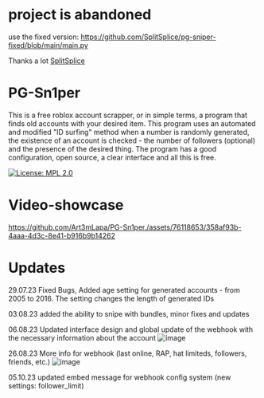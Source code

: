 # project is abandoned
use the fixed version: https://github.com/SplitSplice/pg-sniper-fixed/blob/main/main.py

Thanks a lot [SplitSplice](https://github.com/SplitSplice)

# PG-Sn1per
This is a free roblox account scrapper, or in simple terms, a program that finds old accounts with your desired item.
This program uses an automated and modified "ID surfing" method when a number is randomly generated, the existence of an account is checked - the number of followers (optional) and the presence of the desired thing. The program has a good configuration, open source, a clear interface and all this is free.

[![License: MPL 2.0](https://img.shields.io/badge/License-MPL_2.0-brightgreen.svg)](https://opensource.org/licenses/MPL-2.0)
# Video-showcase
https://github.com/Art3mLapa/PG-Sn1per./assets/76118653/358af93b-4aaa-4d3c-8e41-b916b9b14262
# Updates
29.07.23
Fixed Bugs, Added age setting for generated accounts - from 2005 to 2016. The setting changes the length of generated IDs

03.08.23
added the ability to snipe with bundles, minor fixes and updates

06.08.23
Updated interface design and global update of the webhook with the necessary information about the account
![image](https://github.com/Art3mLapa/PG-Sn1per./assets/76118653/ee10e7ba-d695-4264-9404-5e439ad26482)

26.08.23
More info for webhook (last online, RAP, hat limiteds, followers, friends, etc.)
![image](https://github.com/Art3mLapa/PG-Sn1per./assets/76118653/dd2318e3-10f1-483a-a56f-c105979f3445)

05.10.23
updated embed message for webhook
config system (new settings: follower_limit)
